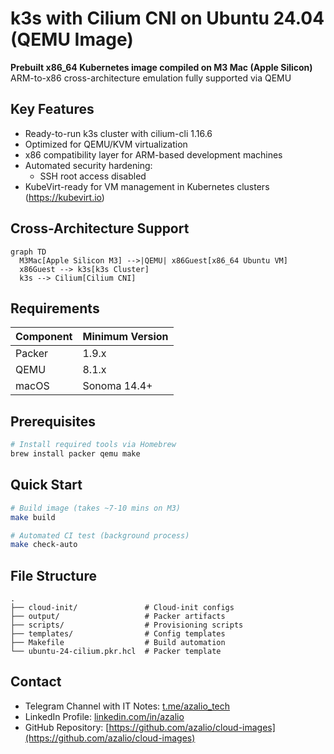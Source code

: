 # k3s with Cilium CNI on Ubuntu 24.04 (QEMU Image)

**Prebuilt x86_64 Kubernetes image compiled on M3 Mac (Apple Silicon)**  
ARM-to-x86 cross-architecture emulation fully supported via QEMU

## Key Features

- Ready-to-run k3s cluster with cilium-cli 1.16.6
- Optimized for QEMU/KVM virtualization
- x86 compatibility layer for ARM-based development machines
- Automated security hardening:
  - SSH root access disabled
- KubeVirt-ready for VM management in Kubernetes clusters (https://kubevirt.io)

## Cross-Architecture Support

```mermaid
graph TD
  M3Mac[Apple Silicon M3] -->|QEMU| x86Guest[x86_64 Ubuntu VM]
  x86Guest --> k3s[k3s Cluster]
  k3s --> Cilium[Cilium CNI]
```

## Requirements

| Component | Minimum Version |
|-----------|-----------------|
| Packer    | 1.9.x           |
| QEMU      | 8.1.x           | 
| macOS     | Sonoma 14.4+    |

## Prerequisites

```bash
# Install required tools via Homebrew
brew install packer qemu make
```

## Quick Start

```bash
# Build image (takes ~7-10 mins on M3)
make build

# Automated CI test (background process)
make check-auto
```

## File Structure

```
.
├── cloud-init/               # Cloud-init configs
├── output/                   # Packer artifacts
├── scripts/                  # Provisioning scripts
├── templates/                # Config templates
├── Makefile                  # Build automation
└── ubuntu-24-cilium.pkr.hcl  # Packer template
```

## Contact

- Telegram Channel with IT Notes: [t.me/azalio_tech](http://t.me/azalio_tech)  
- LinkedIn Profile: [linkedin.com/in/azalio](https://www.linkedin.com/in/azalio/)  
- GitHub Repository: [https://github.com/azalio/cloud-images](https://github.com/azalio/cloud-images)

